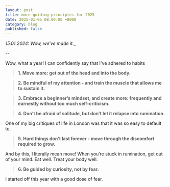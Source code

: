 ```yaml
---
layout: post
title: more guiding principles for 2025
date: 2025-01-05 08:00:00 +0000
category: blog
published: false
---
```

_15.01.2024: Wow, we've made it.__

--

Wow, what a year! I can confidently say that I've adhered to habits 

> **1. Move more: get out of the head and into the body.**

> **2. Be mindful of my attention - and train the muscle that allows me to sustain it.**

> **3. Embrace a beginner’s mindset, and create more: frequently and earnestly without too much self-criticism.**

> **4. Don’t be afraid of solitude, but don’t let it relapse into rumination.**

One of my big critiques of life in London was that it was so easy to default to.

> **5. Hard things don’t last forever - move through the discomfort required to grow.**

And by this, I literally mean move! When you’re stuck in rumination, get out of your mind. Eat well. Treat your body well.

>**6. Be guided by curiosity, not by fear.**

I started off this year with a good dose of fear.